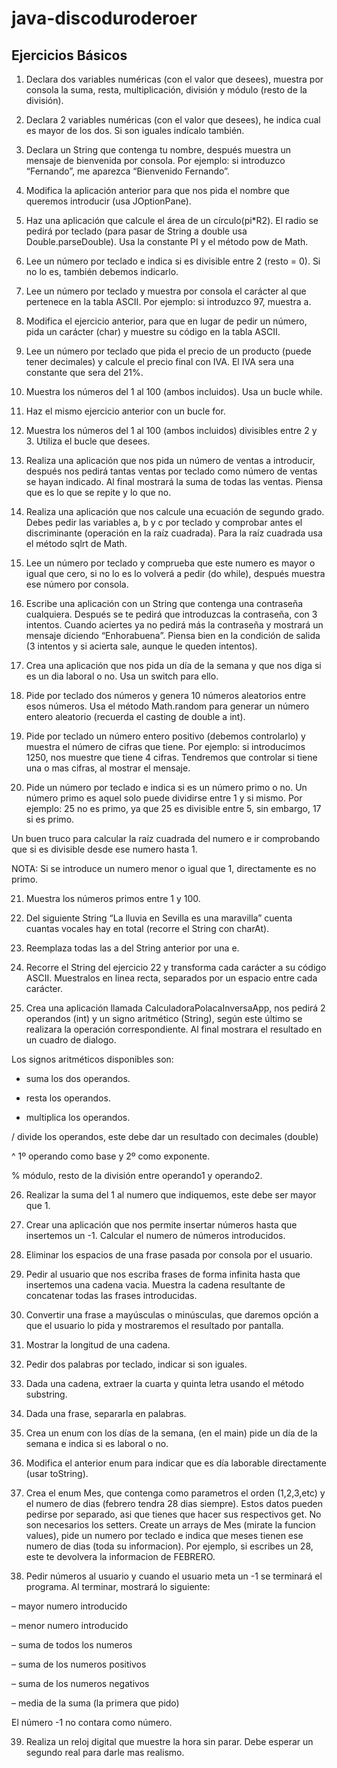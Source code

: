 # java-discoduroderoer
## Ejercicios Básicos
1) Declara dos variables numéricas (con el valor que desees), muestra por consola la suma, resta, multiplicación, división y módulo (resto de la división).

2) Declara 2 variables numéricas (con el valor que desees), he indica cual es mayor de los dos. Si son iguales indícalo también.

3) Declara un String que contenga tu nombre, después muestra un mensaje de bienvenida por consola. Por ejemplo: si introduzco “Fernando”, me aparezca “Bienvenido Fernando”.

4) Modifica la aplicación anterior para que nos pida el nombre que queremos introducir (usa JOptionPane).

5) Haz una aplicación que calcule el área de un círculo(pi*R2). El radio se pedirá por teclado (para pasar de String a double usa Double.parseDouble). Usa la constante PI y el método pow de Math.

6) Lee un número por teclado e indica si es divisible entre 2 (resto = 0). Si no lo es, también debemos indicarlo.

7) Lee un número por teclado y muestra por consola el carácter al que pertenece en la tabla ASCII. Por ejemplo: si introduzco 97, muestra a.

8) Modifica el ejercicio anterior, para que en lugar de pedir un número, pida un carácter (char) y muestre su código en la tabla ASCII.

9) Lee un número por teclado que pida el precio de un producto (puede tener decimales) y calcule el precio final con IVA. El IVA sera una constante que sera del 21%.

10) Muestra los números del 1 al 100 (ambos incluidos). Usa un bucle while.

11) Haz el mismo ejercicio anterior con un bucle for.

12) Muestra los números del 1 al 100 (ambos incluidos) divisibles entre 2 y 3. Utiliza el bucle que desees.

13) Realiza una aplicación que nos pida un número de ventas a introducir, después nos pedirá tantas ventas por teclado como número de ventas se hayan indicado. Al final mostrará la suma de todas las ventas. Piensa que es lo que se repite y lo que no.

14) Realiza una aplicación que nos calcule una ecuación de segundo grado. Debes pedir las variables a, b y c por teclado y comprobar antes el discriminante (operación en la raíz cuadrada). Para la raíz cuadrada usa el método sqlrt de Math.

15) Lee un número por teclado y comprueba que este numero es mayor o igual que cero, si no lo es lo volverá a pedir (do while), después muestra ese número por consola.

16) Escribe una aplicación con un String que contenga una contraseña cualquiera. Después se te pedirá que introduzcas la contraseña, con 3 intentos. Cuando aciertes ya no pedirá más la contraseña y mostrará un mensaje diciendo “Enhorabuena”. Piensa bien en la condición de salida (3 intentos y si acierta sale, aunque le queden intentos).

17) Crea una aplicación que nos pida un día de la semana y que nos diga si es un dia laboral o no. Usa un switch para ello.

18) Pide por teclado dos números y genera 10 números aleatorios entre esos números. Usa el método Math.random para generar un número entero aleatorio (recuerda el casting de double a int).

19) Pide por teclado un número entero positivo (debemos controlarlo) y muestra  el número de cifras que tiene. Por ejemplo: si introducimos 1250, nos muestre que tiene 4 cifras. Tendremos que controlar si tiene una o mas cifras, al mostrar el mensaje.

20) Pide un número por teclado e indica si es un número primo o no. Un número primo es aquel solo puede dividirse entre 1 y si mismo. Por ejemplo: 25 no es primo, ya que 25 es divisible entre 5, sin embargo, 17 si es primo.

Un buen truco para calcular la raíz cuadrada del numero e ir comprobando que si es divisible desde ese numero hasta 1.

NOTA: Si se introduce un numero menor o igual que 1, directamente es no primo.

21) Muestra los números primos entre 1 y 100.

22) Del siguiente String “La lluvia en Sevilla es una maravilla” cuenta cuantas vocales hay en total (recorre el String con charAt).

23) Reemplaza todas las a del String anterior por una e.

24) Recorre el String del ejercicio 22 y transforma cada carácter a su código ASCII. Muestralos en linea recta, separados por un espacio entre cada carácter.

25) Crea una aplicación llamada CalculadoraPolacaInversaApp, nos pedirá 2 operandos (int) y un signo aritmético (String), según este último se realizara la operación correspondiente. Al final mostrara el resultado en un cuadro de dialogo.

Los signos aritméticos disponibles son:

+ suma los dos operandos.

- resta los operandos.

* multiplica los operandos.

/ divide los operandos, este debe dar un resultado con decimales (double)

^  1º operando como base y 2º como exponente.

%  módulo, resto de la división entre operando1 y operando2.

26) Realizar la suma del 1 al numero que indiquemos, este debe ser mayor que 1.

27) Crear una aplicación que nos permite insertar números hasta que insertemos un -1. Calcular el numero de números introducidos.

28) Eliminar los espacios de una frase pasada por consola por el usuario.

29) Pedir al usuario que nos escriba frases de forma infinita hasta que insertemos una cadena vacia. Muestra la cadena resultante de concatenar todas las frases introducidas.

30) Convertir una frase a mayúsculas o minúsculas, que daremos opción a que el usuario lo pida y mostraremos el resultado por pantalla.

31) Mostrar la longitud de una cadena.

32) Pedir dos palabras por teclado, indicar si son iguales.

33) Dada una cadena, extraer la cuarta y quinta letra usando el método substring.

34) Dada una frase, separarla en palabras.

35) Crea un enum con los días de la semana, (en el main) pide un día de la semana e indica si es laboral o no.

36) Modifica el anterior enum para indicar que es día laborable directamente (usar toString).

37) Crea el enum Mes, que contenga como parametros el orden (1,2,3,etc) y el numero de dias (febrero tendra 28 dias siempre). Estos datos pueden pedirse por separado, asi que tienes que hacer sus respectivos get. No son necesarios los setters. Create un arrays de Mes (mirate la funcion values), pide un numero por teclado e indica que meses tienen ese numero de dias (toda su informacion). Por ejemplo, si escribes un 28, este te devolvera la informacion de FEBRERO.

38) Pedir números al usuario y cuando el usuario meta un -1 se terminará el programa. Al terminar, mostrará lo siguiente:

– mayor numero introducido

– menor numero introducido

– suma de todos los numeros

– suma de los numeros positivos

– suma de los numeros negativos

– media de la suma (la primera que pido)

El número -1 no contara como número.

39) Realiza un reloj digital que muestre la hora sin parar. Debe esperar un segundo real para darle mas realismo.